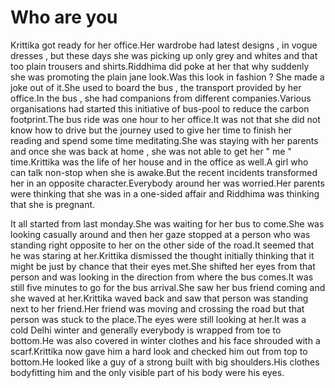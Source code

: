 # Who are you

Krittika got ready for her office.Her wardrobe had latest designs , in vogue dresses , but these days she was picking up only grey and whites and that too plain trousers and shirts.Riddhima did poke at her that why suddenly she was promoting the plain jane look.Was this look in fashion ? She made a joke out of it.She used to board the bus , the transport provided by her office.In the bus , she had companions from different companies.Various organisations had started this initiative of bus-pool to reduce the carbon footprint.The bus ride was  one hour  to her office.It was not that she did not know how to drive but the journey used to give her time to finish her reading and spend some time meditating.She was staying with her parents and once she was back at home , she was not able to get her " me " time.Krittika was the life of her house and in the office as well.A girl who can talk non-stop when she is awake.But the recent incidents transformed her in an opposite character.Everybody around her was worried.Her parents were thinking that she was in a one-sided affair and Riddhima was thinking that she is pregnant.

It all started from last monday.She was waiting for her bus to come.She was looking casually around and then her gaze stopped at a person who was standing right opposite to her on the other side of the road.It seemed that he was staring at her.Krittika dismissed the thought initially thinking that it might be just by chance that their eyes met.She shifted her eyes from that person and was looking in the direction from where the bus comes.It was still five minutes to go for the bus arrival.She saw her bus friend coming and she waved at her.Krittika waved back and saw that person was standing next to her friend.Her friend was moving and crossing the road but that person was stuck to the place.The eyes were still looking at her.It was a cold Delhi winter and generally everybody is wrapped from toe to bottom.He was also covered in winter clothes and his face shrouded with a scarf.Krittika now gave him a hard look and checked him out from top to bottom.He looked like a guy of a strong built with big shoulders.His clothes bodyfitting him and the only visible part of his body were his eyes.
